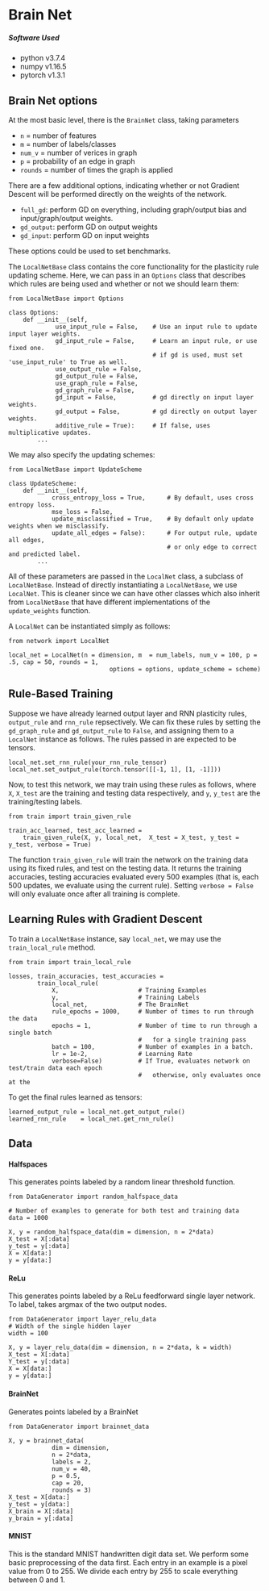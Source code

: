# Brain Net

##### Software Used

- python v3.7.4
- numpy v1.16.5
- pytorch v1.3.1

## Brain Net options

At the most basic level, there is the `BrainNet` class, taking parameters

- `n` = number of features
- `m` = number of labels/classes
- `num_v` = number of verices in graph
- `p` = probability of an edge in graph
- `rounds` = number of times the graph is applied

There are a few additional options, indicating whether or not Gradient Descent will be performed directly on the weights of the network.

- `full_gd`: perform GD on everything, including graph/output bias and input/graph/output weights.
- `gd_output`: perform GD on output weights
- `gd_input`: perform GD on input weights

These options could be used to set benchmarks.

The `LocalNetBase` class contains the core functionality for the plasticity rule updating scheme. Here, we can pass in an `Options` class that describes which rules are being used and whether or not we should learn them:

```
from LocalNetBase import Options

class Options:
    def __init__(self,
             use_input_rule = False,    # Use an input rule to update input layer weights.
             gd_input_rule = False,     # Learn an input rule, or use fixed one.
                                        # if gd is used, must set 'use_input_rule' to True as well.
             use_output_rule = False,
             gd_output_rule = False,
             use_graph_rule = False,
             gd_graph_rule = False,
             gd_input = False,          # gd directly on input layer weights.
             gd_output = False,         # gd directly on output layer weights.
             additive_rule = True):     # If false, uses multiplicative updates.
        ...
```

We may also specify the updating schemes:

```
from LocalNetBase import UpdateScheme

class UpdateScheme:
    def __init__(self,
            cross_entropy_loss = True,      # By default, uses cross entropy loss.
            mse_loss = False,
            update_misclassified = True,    # By default only update weights when we misclassify.
            update_all_edges = False):      # For output rule, update all edges,
                                            # or only edge to correct and predicted label.
        ...
```

All of these parameters are passed in the `LocalNet` class, a subclass of `LocalNetBase`. Instead of directly instantiating a `LocalNetBase`, we use `LocalNet`. This is cleaner since we can have other classes which also inherit from `LocalNetBase` that have different implementations of the `update_weights` function.

A `LocalNet` can be instantiated simply as follows:

```
from network import LocalNet

local_net = LocalNet(n = dimension, m  = num_labels, num_v = 100, p = .5, cap = 50, rounds = 1,
                            options = options, update_scheme = scheme)
```

## Rule-Based Training

Suppose we have already learned output layer and RNN plasticity rules, `output_rule` and `rnn_rule` repsectively. We can fix these rules by setting the `gd_graph_rule` and `gd_output_rule` to `False`, and assigning them to a `LocalNet` instance as follows. The rules passed in are expected to be tensors.

```
local_net.set_rnn_rule(your_rnn_rule_tensor)
local_net.set_output_rule(torch.tensor([[-1, 1], [1, -1]]))
```

Now, to test this network, we may train using these rules as follows, where `X`, `X_test` are the training and testing data respectively, and `y`, `y_test` are the training/testing labels.

```
from train import train_given_rule

train_acc_learned, test_acc_learned =
    train_given_rule(X, y, local_net,  X_test = X_test, y_test = y_test, verbose = True)
```

The function `train_given_rule` will train the network on the training data using its fixed rules, and test on the testing data. It returns the training accuracies, testing accuracies evaluated every 500 examples (that is, each 500 updates, we evaluate using the current rule). Setting `verbose = False` will only evaluate once after all training is complete.

## Learning Rules with Gradient Descent

To train a `LocalNetBase` instance, say `local_net`, we may use the `train_local_rule` method.

```
from train import train_local_rule

losses, train_accuracies, test_accuracies =
        train_local_rule(
            X,                      # Training Examples
            y,                      # Training Labels
            local_net,              # The BrainNet
            rule_epochs = 1000,     # Number of times to run through the data
            epochs = 1,             # Number of time to run through a single batch
                                    #   for a single training pass
            batch = 100,            # Number of examples in a batch.
            lr = 1e-2,              # Learning Rate
            verbose=False)          # If True, evaluates network on test/train data each epoch
                                    #   otherwise, only evaluates once at the
```

To get the final rules learned as tensors:

```
learned_output_rule = local_net.get_output_rule()
learned_rnn_rule    = local_net.get_rnn_rule()
```

## Data

#### Halfspaces

This generates points labeled by a random linear threshold function.

```
from DataGenerator import random_halfspace_data

# Number of examples to generate for both test and training data
data = 1000

X, y = random_halfspace_data(dim = dimension, n = 2*data)
X_test = X[:data]
y_test = y[:data]
X = X[data:]
y = y[data:]
```

#### ReLu

This generates points labeled by a ReLu feedforward single layer network. To label, takes argmax of the two output nodes.

```
from DataGenerator import layer_relu_data
# Width of the single hidden layer
width = 100

X, y = layer_relu_data(dim = dimension, n = 2*data, k = width)
X_test = X[:data]
Y_test = y[:data]
X = X[data:]
y = y[data:]
```

#### BrainNet

Generates points labeled by a BrainNet

```
from DataGenerator import brainnet_data

X, y = brainnet_data(
            dim = dimension,
            n = 2*data,
            labels = 2,
            num_v = 40,
            p = 0.5,
            cap = 20,
            rounds = 3)
X_test = X[data:]
y_test = y[data:]
X_brain = X[:data]
y_brain = y[:data]
```

#### MNIST

This is the standard MNIST handwritten digit data set. We perform some basic preprocessing of the data first. Each entry in an example is a pixel value from 0 to 255. We divide each entry by 255 to scale everything between 0 and 1.
